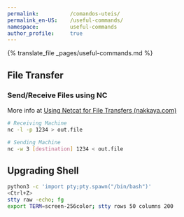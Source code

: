 ```yaml
---
permalink:          /comandos-uteis/
permalink_en-US:    /useful-commands/
namespace:          useful-commands
author_profile:     true
---
```

{% translate_file _pages/useful-commands.md %}

## File Transfer

### Send/Receive Files using NC

More info at [Using Netcat for File Transfers (nakkaya.com)](https://nakkaya.com/2009/04/15/using-netcat-for-file-transfers/)

```bash
# Receiving Machine
nc -l -p 1234 > out.file

# Sending Machine
nc -w 3 [destination] 1234 < out.file
```

## Upgrading Shell

```bash
python3 -c 'import pty;pty.spawn("/bin/bash")'
<Ctrl+Z>
stty raw -echo; fg
export TERM=screen-256color; stty rows 50 columns 200
```
